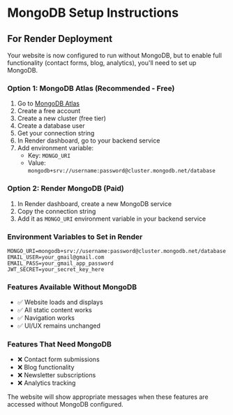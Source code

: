 # MongoDB Setup Instructions

## For Render Deployment

Your website is now configured to run without MongoDB, but to enable full functionality (contact forms, blog, analytics), you'll need to set up MongoDB.

### Option 1: MongoDB Atlas (Recommended - Free)

1. Go to [MongoDB Atlas](https://www.mongodb.com/atlas)
2. Create a free account
3. Create a new cluster (free tier)
4. Create a database user
5. Get your connection string
6. In Render dashboard, go to your backend service
7. Add environment variable:
   - Key: `MONGO_URI`
   - Value: `mongodb+srv://username:password@cluster.mongodb.net/database`

### Option 2: Render MongoDB (Paid)

1. In Render dashboard, create a new MongoDB service
2. Copy the connection string
3. Add it as `MONGO_URI` environment variable in your backend service

### Environment Variables to Set in Render

```
MONGO_URI=mongodb+srv://username:password@cluster.mongodb.net/database
EMAIL_USER=your_gmail@gmail.com
EMAIL_PASS=your_gmail_app_password
JWT_SECRET=your_secret_key_here
```

### Features Available Without MongoDB

- ✅ Website loads and displays
- ✅ All static content works
- ✅ Navigation works
- ✅ UI/UX remains unchanged

### Features That Need MongoDB

- ❌ Contact form submissions
- ❌ Blog functionality
- ❌ Newsletter subscriptions
- ❌ Analytics tracking

The website will show appropriate messages when these features are accessed without MongoDB configured. 